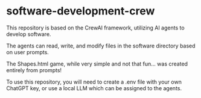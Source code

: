 ﻿# software-development-crew

 This repository is based on the CrewAI framework, utilizing AI agents to develop software.
 
 The agents can read, write, and modify files in the software directory based on user prompts.

 The Shapes.html game, while very simple and not that fun...  was created entirely from prompts!

To use this repository, you will need to create a .env file with your own ChatGPT key, or use a local LLM which can be assigned to the agents.

